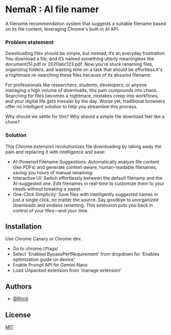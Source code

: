 
# NemaR : AI file namer

A filename recommendation system that suggests a suitable filename based on its file content,  leveraging Chrome's built-in AI API.

### Problem statement

Downloading files should be simple, but instead, it’s an everyday frustration. You download a file, and it’s named something utterly meaningless like document(5).pdf or 2020abc123.pdf. Now you’re stuck renaming files, organizing folders, and wasting time on a task that should be effortless.It's a nightmare re-searching these files because of its absured filename.

For professionals like researchers, students, developers, or anyone managing a high volume of downloads, this pain compounds into chaos. Searching for files becomes a nightmare, mistakes creep into workflows, and your digital life gets messier by the day. Worse yet, traditional browsers offer no intelligent solution to help you streamline this process.

Why should we settle for this? Why should a simple file download feel like a chore?

### Solution

This Chrome extension revolutionizes file downloading by taking away the pain and replacing it with intelligence and ease:

- AI-Powered Filename Suggestions: Automatically analyze file content (like PDFs) and generate context-aware, human-readable filenames, saving you hours of manual renaming.
- Interactive UI: Switch effortlessly between the default filename and the AI-suggested one. Edit filenames in real-time to customize them to your needs without breaking a sweat.
- One-Click Simplicity: Save files with intelligently suggested names in just a single click, no matter the source.
Say goodbye to unorganized downloads and endless renaming. This extension puts you back in control of your files—and your time.

## Installation
Use Chrome Canary or Chrome dev.

- Go to chrome://flags/
- Select 'Enabled BypassPerfRequirement' from dropdown for 'Enables optimization guide on device'
- Enable Prompt API for Gemini Nano
- Load Unpacked extension from 'manage extension'


## Authors

- [@Rhriti](https://github.com/Rhriti)


## License

[MIT](https://choosealicense.com/licenses/mit/)

